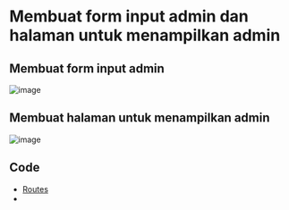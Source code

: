 # Membuat form input admin dan halaman untuk menampilkan admin 
## Membuat form input admin
![image](https://github.com/user-attachments/assets/33e0d265-7cee-444d-a9fc-cb0e29885c32)

## Membuat halaman untuk menampilkan admin
![image](https://github.com/user-attachments/assets/01e1c689-7b55-4370-bc53-6de996eb1cde)

## Code
* <a href='https://github.com/fattaah99/Proyek-Pengembangan-Web/blob/master/application/config/routes.php'>Routes</a>
* 

